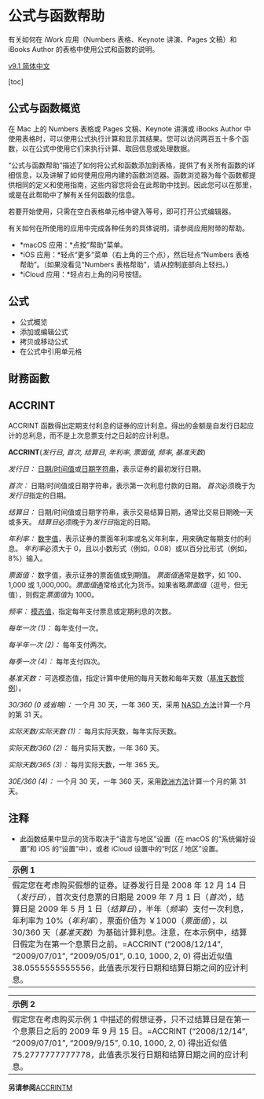 # 公式与函数帮助

有关如何在 iWork 应用（Numbers 表格、Keynote 讲演、Pages 文稿）和 iBooks Author 的表格中使用公式和函数的说明。

[v9.1 简体中文](https://help.apple.com/functions/mac/9.1/?lang=zh-cn)

[toc]

## 公式与函数概览

在 Mac 上的 Numbers 表格或 Pages 文稿、Keynote 讲演或 iBooks Author 中使用表格时，可以使用公式执行计算和显示其结果。您可以访问两百五十多个函数，以在公式中使用它们来执行计算、取回信息或处理数据。

“公式与函数帮助”描述了如何将公式和函数添加到表格，提供了有关所有函数的详细信息，以及讲解了如何使用应用内建的函数浏览器。函数浏览器为每个函数都提供相同的定义和使用指南，这些内容您将会在此帮助中找到。因此您可以在那里，或是在此帮助中了解有关任何函数的信息。

若要开始使用，只需在空白表格单元格中键入等号，即可打开公式编辑器。

有关如何在所使用的应用中完成各种任务的具体说明，请参阅应用附带的帮助。

* *macOS 应用：*点按“帮助”菜单。
* *iOS 应用：*轻点“更多”菜单（右上角的三个点），然后轻点“Numbers 表格帮助”。（如果没看见“Numbers 表格帮助”，请从控制底部向上轻扫。）
* *iCloud 应用：*轻点右上角的问号按钮。

## 公式

* 公式概览
* 添加或编辑公式
* 拷贝或移动公式
* 在公式中引用单元格

## 財務函數

## ACCRINT

ACCRINT 函数得出定期支付利息的证券的应计利息。得出的金额是自发行日起应计的总利息，而不是上次息票支付之日起的应计利息。

**ACCRINT**(*发行日, 首次, 结算日, 年利率, 票面值, 频率, 基准天数*)

*发行日：* [日期/时间值](https://help.apple.com/functions/mac/9.1/?lang=zh-cn#/ffa8575ca19)或[日期字符串](https://help.apple.com/functions/mac/9.1/?lang=zh-cn#/ffac26dc144)，表示证券的最初发行日期。

*首次：* 日期/时间值或日期字符串，表示第一次利息付款的日期。 *首次*必须晚于为*发行日*指定的日期。

*结算日：* 日期/时间值或日期字符串，表示交易结算日期，通常比交易日期晚一天或多天。 *结算日*必须晚于为*发行日*指定的日期。

*年利率：* [数字值](https://help.apple.com/functions/mac/9.1/?lang=zh-cn#/ffa361b4f72)，表示证券的票面年利率或名义年利率，用来确定每期支付的利息。 *年利率*必须大于 0，且以小数形式（例如，0.08）或以百分比形式（例如，8%）输入。

*票面值：* 数字值，表示证券的票面值或到期值。 *票面值*通常是数字，如 100、1,000 或 1,000,000。*票面值*通常格式化为货币。如果省略*票面值*（逗号，但无值），则假定*票面值*为 1000。

*频率：* [模态值](https://help.apple.com/functions/mac/9.1/?lang=zh-cn#/ffa8575c326)，指定每年支付票息或定期利息的次数。

*每年一次 (1)：*  每年支付一次。

*每半年一次 (2)：*  每年支付两次。

*每季一次 (4)：*  每年支付四次。

*基准天数：* 可选模态值，指定计算中使用的每月天数和每年天数（[基准天数惯例](https://help.apple.com/functions/mac/9.1/?lang=zh-cn#/ffa8575bdd7)）。

*30/360 (0 或省略)：* 一个月 30 天，一年 360 天，采用 [NASD 方法](https://help.apple.com/functions/mac/9.1/?lang=zh-cn#/ffa205f6771)计算一个月的第 31 天。

*实际天数/实际天数 (1)：* 每月实际天数，每年实际天数。

*实际天数/360 (2)：* 每月实际天数，一年 360 天。

*实际天数/365 (3)：* 每月实际天数，一年 365 天。

*30E/360 (4)：* 一个月 30 天，一年 360 天，采用[欧洲方法](https://help.apple.com/functions/mac/9.1/?lang=zh-cn#/ffa7b6f10f2)计算一个月的第 31 天。

## 注释

* 此函数结果中显示的货币取决于“语言与地区”设置（在 macOS 的“系统偏好设置”和 iOS 的“设置”中），或者 iCloud 设置中的“时区 / 地区”设置。

| 示例 1                                                       |
| :----------------------------------------------------------- |
| 假定您在考虑购买假想的证券。证券发行日是 2008 年 12 月 14 日（*发行日*），首次支付息票的日期是 2009 年 7 月 1 日（*首次*），结算日是 2009 年 5 月 1 日（*结算日*），半年（*频率*）支付一次利息，年利率为 10%（*年利率*），票面价值为 ￥1000（*票面值*），以 30/360 天（*基准天数*）为基础计算利息。注意，在本示例中，结算日假定为在第一个息票日之前。=ACCRINT (“2008/12/14”, “2009/07/01”, “2009/05/01”, 0.10, 1000, 2, 0) 得出近似值 38.0555555555556，此值表示发行日期和结算日期之间的应计利息。 |

| 示例 2                                                       |
| :----------------------------------------------------------- |
| 假定您在考虑购买示例 1 中描述的假想证券，只不过结算日是在第一个息票日之后的 2009 年 9 月 15 日。=ACCRINT (“2008/12/14”, “2009/07/01”, “2009/9/15”, 0.10, 1000, 2, 0) 得出近似值 75.2777777777778，此值表示发行日期和结算日期之间的应计利息。 |

**另请参阅**[ACCRINTM](https://help.apple.com/functions/mac/9.1/?lang=zh-cn#/ffa57d9125)